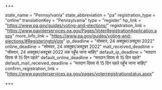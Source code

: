 +++

state_name = "Pennsylvania"
state_abbreviation = "pa"
registration_type = "online"
translationKey = "Pennsylvania"
type = "register"
hp_link = "https://www.pa.gov/guides/voting-and-elections/"
registration_link = "https://www.pavoterservices.pa.gov/Pages/VoterRegistrationApplication.aspx"
more_info_link = "https://www.pa.gov/guides/voting-and-elections/#RegisteringtoVote"
ip_deadline = "सोमवार, 24 अक्तूबर/अक्टूबर 2022"
online_deadline = "सोमवार, 24 अक्तूबर/अक्टूबर 2022"
mail_received_deadline = "सोमवार, 24 अक्तूबर/अक्टूबर 2022 तक पहुँच जाना चाहिए"
default_ip_deadline = "मतदान दिवस से 15 दिन पहले"
default_online_deadline = "मतदान दिवस से 15 दिन पहले"
default_mail_received_deadline = "मतदान दिवस से 15 दिन पहले पहुँच जाना चाहिए"
confirm_registration_link = "https://www.pavoterservices.pa.gov/pages/voterregistrationstatus.aspx"

+++